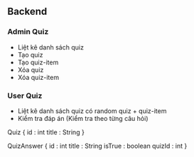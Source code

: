## Backend

### Admin Quiz

- Liệt kê danh sách quiz
- Tạo quiz
- Tạo quiz-item
- Xóa quiz
- Xóa quiz-item

### User Quiz

- Liệt kê danh sách quiz có random quiz + quiz-item
- Kiểm tra đáp án (Kiểm tra theo từng câu hỏi)

Quiz {
    id : int
    title : String
}

QuizAnswer {
    id : int
    title : String
    isTrue : boolean
    quizId : int
}